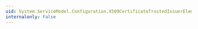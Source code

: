 ```yaml
---
uid: System.ServiceModel.Configuration.X509CertificateTrustedIssuerElement.X509FindType
internalonly: False
---
```

